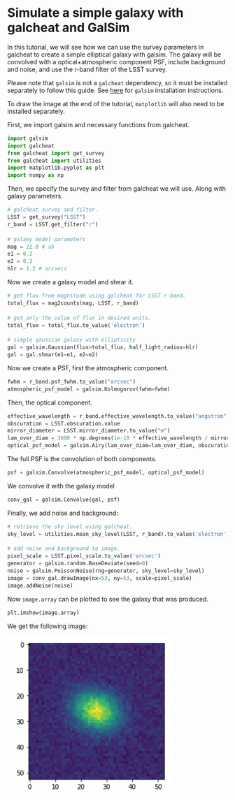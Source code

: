 # Simulate a simple galaxy with galcheat and GalSim

In this tutorial, we will see how we can use the survey parameters in galcheat
to create a simple elliptical galaxy with galsim. The galaxy will be convolved with
a optical+atmospheric component PSF, include background and noise, and use
the r-band filter of the LSST survey.

Please note that `galsim` is not a `galcheat` dependency, so it must be installed
separately to follow this guide. See [here](https://galsim-developers.github.io/GalSim/_build/html/install.html)
for `galsim` installation instructions.

To draw the image at the end of the tutorial, `matplotlib` will also need to be installed separately.

First, we import galsim and necessary functions from galcheat.

```python
import galsim
import galcheat
from galcheat import get_survey
from galcheat import utilities
import matplotlib.pyplot as plt
import numpy as np
```

Then, we specify the survey and filter from galcheat we will use. Along with
galaxy parameters.

```python
# galcheat survey and filter.
LSST = get_survey("LSST")
r_band = LSST.get_filter("r")

# galaxy model parameters
mag = 22.0 # ab
e1 = 0.2
e2 = 0.2
hlr = 1.2 # arcsecs
```

Now we create a galaxy model and shear it.

```python
# get flux from magnitude using galcheat for LSST r-band.
total_flux = mag2counts(mag, LSST, r_band)

# get only the value of flux in desired units.
total_flux = total_flux.to_value('electron')

# simple gaussian galaxy with ellipticity
gal = galsim.Gaussian(flux=total_flux, half_light_radius=hlr)
gal = gal.shear(e1=e1, e2=e2)
```

Now we create a PSF, first the atmospheric component.

```python
fwhm = r_band.psf_fwhm.to_value("arcsec")
atmospheric_psf_model = galsim.Kolmogorov(fwhm=fwhm)
```

Then, the optical component.

```python
effective_wavelength = r_band.effective_wavelength.to_value("angstrom")
obscuration = LSST.obscuration.value
mirror_diameter = LSST.mirror_diameter.to_value("m")
lam_over_diam = 3600 * np.degrees(1e-10 * effective_wavelength / mirror_diameter)
optical_psf_model = galsim.Airy(lam_over_diam=lam_over_diam, obscuration=obscuration)
```

The full PSF is the convolution of both components.

```python
psf = galsim.Convolve(atmospheric_psf_model, optical_psf_model)
```

We convolve it with the galaxy model

```python
conv_gal = galsim.Convolve(gal, psf)
```

Finally, we add noise and background:

```python
# retrieve the sky level using galcheat.
sky_level = utilities.mean_sky_level(LSST, r_band).to_value('electron')

# add noise and background to image.
pixel_scale = LSST.pixel_scale.to_value('arcsec')
generator = galsim.random.BaseDeviate(seed=0)
noise = galsim.PoissonNoise(rng=generator, sky_level=sky_level)
image = conv_gal.drawImage(nx=53, ny=53, scale=pixel_scale)
image.addNoise(noise)
```

Now `image.array` can be plotted to see the galaxy that was produced.

```python
plt.imshow(image.array)
```

We get the following image:

![galaxy](../images/galaxy.png)
